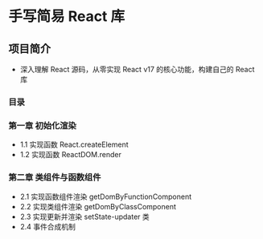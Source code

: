 # 手写简易 React 库

## 项目简介

- 深入理解 React 源码，从零实现 React v17 的核心功能，构建自己的 React 库

### 目录

### 第一章 初始化渲染

- 1.1 实现函数 React.createElement
- 1.2 实现函数 ReactDOM.render

### 第二章 类组件与函数组件

- 2.1 实现函数组件渲染 getDomByFunctionComponent
- 2.2 实现类组件渲染 getDomByClassComponent
- 2.3 实现更新并渲染 setState-updater 类
- 2.4 事件合成机制
